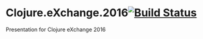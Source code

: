 # Clojure.eXchange.2016[![Build Status](https://travis-ci.org/fifth-postulate/Clojure.eXchange.2016.svg?branch=master)](https://travis-ci.org/fifth-postulate/Clojure.eXchange.2016) 
Presentation for Clojure eXchange 2016
